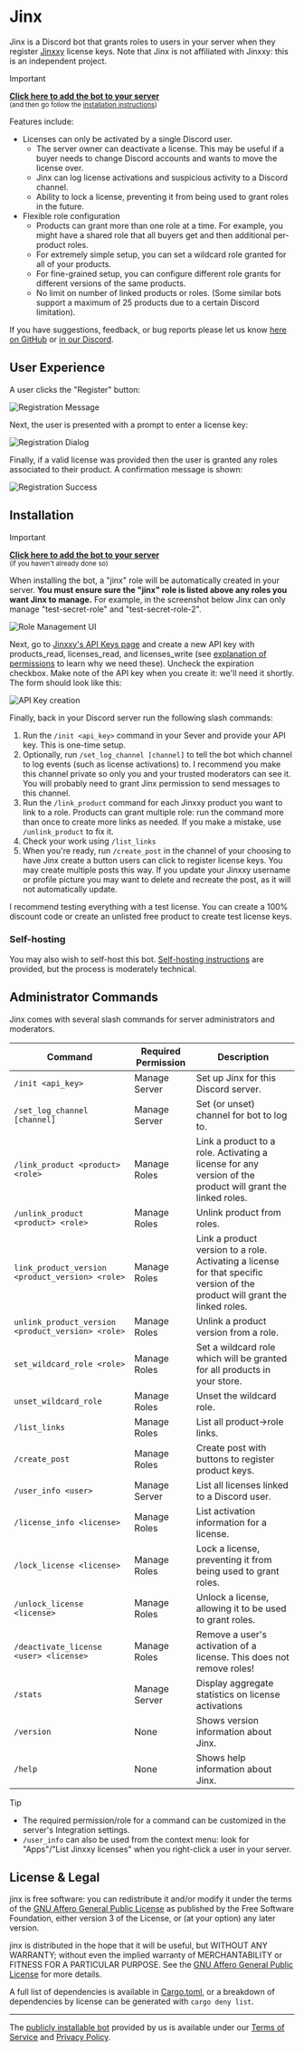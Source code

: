 # Jinx

Jinx is a Discord bot that grants roles to users in your server when they register [Jinxxy](https://jinxxy.com/)
license keys. Note that Jinx is not affiliated with Jinxxy: this is an independent project.

> [!IMPORTANT]
> **[Click here to add the bot to your server][bot install]**  
> <small>(and then go follow the [installation instructions](#installation))</small>

Features include:

- Licenses can only be activated by a single Discord user.
  - The server owner can deactivate a license. This may be useful if a buyer needs to change Discord accounts and wants to move the license over.
  - Jinx can log license activations and suspicious activity to a Discord channel.
  - Ability to lock a license, preventing it from being used to grant roles in the future.
- Flexible role configuration
  - Products can grant more than one role at a time. For example, you might have a shared role that all buyers get and then additional per-product roles.
  - For extremely simple setup, you can set a wildcard role granted for all of your products.
  - For fine-grained setup, you can configure different role grants for different versions of the same products.
  - No limit on number of linked products or roles. (Some similar bots support a maximum of 25 products due to a certain Discord limitation).

If you have suggestions, feedback, or bug reports please let us know [here on GitHub][issues] or [in our Discord][discord].

## User Experience

A user clicks the "Register" button:

![Registration Message](docs/images/register_message.png)

Next, the user is presented with a prompt to enter a license key:

![Registration Dialog](docs/images/register_modal.png)

Finally, if a valid license was provided then the user is granted any roles associated to their product. A confirmation
message is shown:

![Registration Success](docs/images/register_success.png)

## Installation

> [!IMPORTANT]
> **[Click here to add the bot to your server][bot install]**  
> <small>(if you haven't already done so)</small>

When installing the bot, a "jinx" role will be automatically created in your server.
**You must ensure sure the "jinx" role is listed above any roles you want Jinx to manage.**
For example, in the screenshot below Jinx can only manage "test-secret-role" and "test-secret-role-2".

![Role Management UI](docs/images/manage_roles.png)

Next, go to [Jinxxy's API Keys page](https://jinxxy.com/my/dashboard/settings/api-keys) and create a new
API key with products_read, licenses_read, and licenses_write (see
[explanation of permissions](docs/permissions-used.md) to learn why we need these). Uncheck the expiration checkbox.
Make note of the API key when you create it: we'll need it shortly. The form should look like this:

![API Key creation](docs/images/create_api_key.png)

Finally, back in your Discord server run the following slash commands:

1. Run the `/init <api_key>` command in your Sever and provide your API key. This is one-time setup.
2. Optionally, run `/set_log_channel [channel]` to tell the bot which channel to log events (such as license activations)
   to. I recommend you make this channel private so only you and your trusted moderators can see it. You will probably
   need to grant Jinx permission to send messages to this channel.
3. Run the `/link_product` command for each Jinxxy product you want to link to a role. Products can grant multiple role:
   run the command more than once to create more links as needed. If you make a mistake, use `/unlink_product` to fix it.
4. Check your work using `/list_links`
5. When you're ready, run `/create_post` in the channel of your choosing to have Jinx create a button users can click to
   register license keys. You may create multiple posts this way. If you update your Jinxxy username or profile picture
   you may want to delete and recreate the post, as it will not automatically update.

I recommend testing everything with a test license. You can create a 100% discount code or create an unlisted free
product to create test license keys.

### Self-hosting

You may also wish to self-host this bot. [Self-hosting instructions](docs/self-hosting.md) are provided, but the process
is moderately technical.

## Administrator Commands

Jinx comes with several slash commands for server administrators and moderators.

| Command                                           | Required Permission | Description                                                                                                                  |
| ------------------------------------------------- | ------------------- | ---------------------------------------------------------------------------------------------------------------------------- |
| `/init <api_key>`                                 | Manage Server       | Set up Jinx for this Discord server.                                                                                         |
| `/set_log_channel [channel]`                      | Manage Server       | Set (or unset) channel for bot to log to.                                                                                    |
| `/link_product <product> <role>`                  | Manage Roles        | Link a product to a role. Activating a license for any version of the product will grant the linked roles.                   |
| `/unlink_product <product> <role>`                | Manage Roles        | Unlink product from roles.                                                                                                   |
| `link_product_version <product_version> <role>`   | Manage Roles        | Link a product version to a role. Activating a license for that specific version of the product will grant the linked roles. |
| `unlink_product_version <product_version> <role>` | Manage Roles        | Unlink a product version from a role.                                                                                        |
| `set_wildcard_role <role>`                        | Manage Roles        | Set a wildcard role which will be granted for all products in your store.                                                    |
| `unset_wildcard_role`                             | Manage Roles        | Unset the wildcard role.                                                                                                     |
| `/list_links`                                     | Manage Roles        | List all product→role links.                                                                                                 |
| `/create_post`                                    | Manage Roles        | Create post with buttons to register product keys.                                                                           |
| `/user_info <user>`                               | Manage Server       | List all licenses linked to a Discord user.                                                                                  |
| `/license_info <license>`                         | Manage Roles        | List activation information for a license.                                                                                   |
| `/lock_license <license>`                         | Manage Roles        | Lock a license, preventing it from being used to grant roles.                                                                |
| `/unlock_license <license>`                       | Manage Roles        | Unlock a license, allowing it to be used to grant roles.                                                                     |
| `/deactivate_license <user> <license>`            | Manage Roles        | Remove a user's activation of a license. This does not remove roles!                                                         |
| `/stats`                                          | Manage Server       | Display aggregate statistics on license activations                                                                          |
| `/version`                                        | None                | Shows version information about Jinx.                                                                                        |
| `/help`                                           | None                | Shows help information about Jinx.                                                                                           |

> [!TIP]
> - The required permission/role for a command can be customized in the server's Integration settings.
> - `/user_info` can also be used from the context menu: look for "Apps"/"List Jinxxy licenses" when you right-click a
>   user in your server.

## License & Legal

jinx is free software: you can redistribute it and/or modify it under the terms of the
[GNU Affero General Public License](LICENSE) as published by the Free Software Foundation, either version 3 of the
License, or (at your option) any later version.

jinx is distributed in the hope that it will be useful, but WITHOUT ANY WARRANTY; without even the implied warranty of
MERCHANTABILITY or FITNESS FOR A PARTICULAR PURPOSE. See the [GNU Affero General Public License](LICENSE) for more
details.

A full list of dependencies is available in [Cargo.toml](Cargo.toml), or a breakdown of dependencies by license can be
generated with `cargo deny list`.

---

The [publicly installable bot][bot install] provided by us is available under our [Terms of Service](TERMS.md) and [Privacy Policy](PRIVACY.md).

[bot install]: https://discord.com/oauth2/authorize?client_id=1270708639145001052
[discord]: https://discord.gg/aKkA6m26f9
[issues]: https://github.com/zkxs/jinx/issues
[app directory]: https://discord.com/application-directory/1270708639145001052
